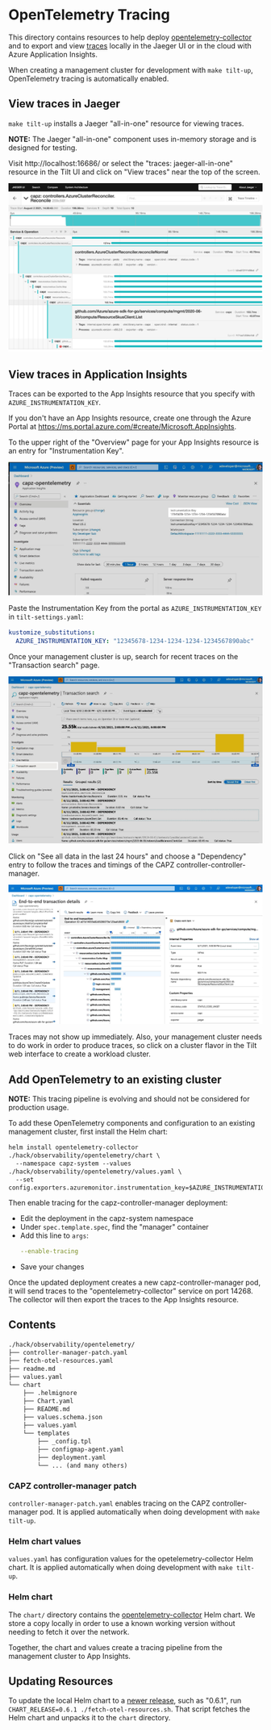 # OpenTelemetry Tracing

This directory contains resources to help deploy [opentelemetry-collector][1] and to export and view
[traces][2] locally in the Jaeger UI or in the cloud with Azure Application Insights.

When creating a management cluster for development with `make tilt-up`, OpenTelemetry tracing is
automatically enabled.

## View traces in Jaeger

`make tilt-up` installs a Jaeger "all-in-one" resource for viewing traces.

**NOTE:** The Jaeger "all-in-one" component uses in-memory storage and is designed for testing.

<!-- markdown-link-check-disable-next-line -->
Visit http://localhost:16686/ or select the "traces: jaeger-all-in-one" resource in the Tilt UI and
click on "View traces" near the top of the screen.

![Jaeger Trace UI](assets/jaeger_ui.png)

## View traces in Application Insights

Traces can be exported to the App Insights resource that you specify
with `AZURE_INSTRUMENTATION_KEY`.

If you don't have an App Insights resource, create one through the Azure Portal
at https://ms.portal.azure.com/#create/Microsoft.AppInsights.

To the upper right of the "Overview" page for your App Insights resource is an entry
for "Instrumentation Key".

![Instrumentation Key](assets/portal_instrumentation_key.png)

Paste the Instrumentation Key from the portal as `AZURE_INSTRUMENTATION_KEY`
in `tilt-settings.yaml`:

```yaml
kustomize_substitutions:
  AZURE_INSTRUMENTATION_KEY: "12345678-1234-1234-1234-1234567890abc"
```

Once your management cluster is up, search for recent traces on the "Transaction search" page.

![Transaction Search](assets/transaction_search.png)

Click on "See all data in the last 24 hours" and choose a "Dependency" entry to follow the traces
and timings of the CAPZ controller-controller-manager.

![Transaction Details](./assets/transaction_details.png)

Traces may not show up immediately. Also, your management cluster needs to do work in order to
produce traces, so click on a cluster flavor in the Tilt web interface to create a workload cluster.

## Add OpenTelemetry to an existing cluster

**NOTE:** This tracing pipeline is evolving and should not be considered for production usage.

To add these OpenTelemetry components and configuration to an existing management cluster, first
install the Helm chart:

```shell
helm install opentelemetry-collector ./hack/observability/opentelemetry/chart \
  --namespace capz-system --values ./hack/observability/opentelemetry/values.yaml \
  --set config.exporters.azuremonitor.instrumentation_key=$AZURE_INSTRUMENTATION_KEY
```

Then enable tracing for the capz-controller-manager deployment:

- Edit the deployment in the capz-system namespace
- Under `spec.template.spec`, find the "manager" container
- Add this line to `args`:
    ```yaml
    --enable-tracing
    ```
- Save your changes

Once the updated deployment creates a new capz-controller-manager pod, it will send traces to the
"opentelemetry-collector" service on port 14268. The collector will then export the traces to the
App Insights resource.

## Contents

```
./hack/observability/opentelemetry/
├── controller-manager-patch.yaml
├── fetch-otel-resources.yaml
├── readme.md
├── values.yaml
└── chart
    ├── .helmignore
    ├── Chart.yaml
    ├── README.md
    ├── values.schema.json
    ├── values.yaml
    └── templates
        ├── _config.tpl
        ├── configmap-agent.yaml
        ├── deployment.yaml
        └── ... (and many others)
```

### CAPZ controller-manager patch

`controller-manager-patch.yaml` enables tracing on the CAPZ controller-manager pod. It is applied
automatically when doing development with `make tilt-up`.

### Helm chart values

`values.yaml` has configuration values for the opetelemetry-collector Helm chart. It is applied
automatically when doing development with `make tilt-up`.

### Helm chart

The `chart/` directory contains the [opentelemetry-collector][3] Helm chart. We store a copy locally
in order to use a known working version without needing to fetch it over the network.

Together, the chart and values create a tracing pipeline from the management cluster to
App Insights.

## Updating Resources

To update the local Helm chart to a [newer release][4], such as "0.6.1", run
`CHART_RELEASE=0.6.1 ./fetch-otel-resources.sh`. That script fetches the Helm chart and unpacks
it to the `chart` directory.


[1]: https://github.com/open-telemetry/opentelemetry-collector
[2]: https://github.com/open-telemetry/opentelemetry-specification/blob/main/specification/overview.md#tracing-signal
[3]: https://github.com/open-telemetry/opentelemetry-helm-charts
[4]: https://github.com/open-telemetry/opentelemetry-helm-charts/releases

